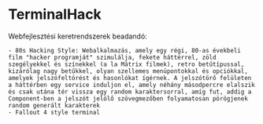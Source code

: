 # TerminalHack

Webfejlesztési keretrendszerek beadandó:

    - 80s Hacking Style: Webalkalmazás, amely egy régi, 80-as évekbeli film "hacker programját" szimulálja, fekete háttérrel, zöld szegélyekkel és színekkel (a la Mátrix filmek), retro betűtípussal, kizárólag nagy betűkkel, olyan szellemes menüpontokkal és opciókkal, amelyek jelszófeltörést és hasonlókat ígérnek. A jelszótörő felületen a háttérben egy service induljon el, amely néhány másodpercre elalszik és csak utána tér vissza egy random karaktersorral, amíg fut, addig a Component-ben a jelszót jelölő szövegmezőben folyamatosan pörögjenek random generált karakterek 
    - Fallout 4 style terminal



